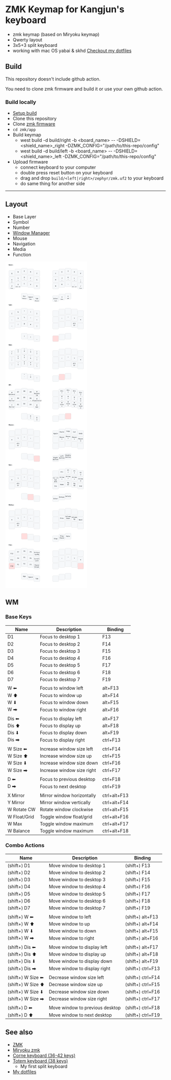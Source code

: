 # ZMK Keymap for Kangjun's keyboard 

- zmk keymap (based on Miryoku keymap)
- Qwerty layout
- 3x5+3 split keyboard
- working with mac OS yabai & skhd [Checkout my dotfiles](https://github.com/gangjun06/setups/tree/main/dotfiles)

## Build

This repository doesn't include github action.

You need to clone zmk firmware and build it or use your own github action.

### Build locally
- [Setup build](https://zmk.dev/docs/development/setup)
- Clone this repository
- Clone [zmk firmware](https://github.com/zmkfirmware/zmk)
- `cd zmk/app`
- Build keymap
  - west build -d build/right -b <board_name> -- -DSHIELD=<shield_name>_right -DZMK_CONFIG="/path/to/this-repo/config"
  - west build -d build/left -b <board_name> -- -DSHIELD=<shield_name>_left -DZMK_CONFIG="/path/to/this-repo/config"
- Upload firmware
  - connect keyboard to your computer
  - double press reset button on your keyboard
  - drag and drop `build/<left|right>/zephyr/zmk.uf2` to your keyboard
  - do same thing for another side
  


****
## Layout

- Base Layer
- Symbol
- Number
- [Window Manager](##WM)
- Mouse
- Navigation
- Media
- Function

![keymap](./keymap.png)



## WM

### Base Keys
| Name         | Description                | Binding      |
| ------------ | -------------------------- | ------------ |
| D1           | Focus to desktop 1         | F13          |
| D2           | Focus to desktop 2         | F14          |
| D3           | Focus to desktop 3         | F15          |
| D4           | Focus to desktop 4         | F16          |
| D5           | Focus to desktop 5         | F17          |
| D6           | Focus to desktop 6         | F18          |
| D7           | Focus to desktop 7         | F19          |
|              |                            |              |
| W ⬅          | Focus to window left       | alt+F13      |
| W ⬆          | Focus to window up         | alt+F14      |
| W ⬇          | Focus to window down       | alt+F15      |
| W ⮕          | Focus to window right      | alt+F16      |
|              |                            |              |
| Dis ⬅        | Focus to display left      | alt+F17      |
| Dis ⬆        | Focus to display up        | alt+F18      |
| Dis ⬇        | Focus to display down      | alt+F19      |
| Dis ⮕        | Focus to display right     | ctrl+F13     |
|              |                            |              |
| W Size ⬅     | Increase window size left  | ctrl+F14     |
| W Size ⬆     | Increase window size up    | ctrl+F15     |
| W Size ⬇     | Increase window size down  | ctrl+F16     |
| W Size ⮕     | Increase window size right | ctrl+F17     |
|              |                            |              |
| D ⬅          | Focus to previous desktop  | ctrl+F18     |
| D ⮕          | Focus to next desktop      | ctrl+F19     |
|              |                            |
| X Mirror     | Mirror window horizontally | ctrl+alt+F13 |
| Y Mirror     | Mirror window vertically   | ctrl+alt+F14 |
| W Rotate CW  | Rotate window clockwise    | ctrl+alt+F15 |
| W Float/Grid | Toggle window float/grid   | ctrl+alt+F16 |
| W Max        | Toggle window maximum      | ctrl+alt+F17 |
| W Balance    | Toggle window maximum      | ctrl+alt+F18 |



### Combo Actions
| Name              | Description                     | Binding           |
| ----------------- | ------------------------------- | ----------------- |
| (shift+) D1       | Move window to desktop 1        | (shift+) F13      |
| (shift+) D2       | Move window to desktop 2        | (shift+) F14      |
| (shift+) D3       | Move window to desktop 3        | (shift+) F15      |
| (shift+) D4       | Move window to desktop 4        | (shift+) F16      |
| (shift+) D5       | Move window to desktop 5        | (shift+) F17      |
| (shift+) D6       | Move window to desktop 6        | (shift+) F18      |
| (shift+) D7       | Move window to desktop 7        | (shift+) F19      |
|                   |                                 |                   |
| (shift+) W ⬅      | Move window to left             | (shift+) alt+F13  |
| (shift+) W ⬆      | Move window to up               | (shift+) alt+F14  |
| (shift+) W ⬇      | Move window to down             | (shift+) alt+F15  |
| (shift+) W ⮕      | Move window to right            | (shift+) alt+F16  |
|                   |                                 |                   |
| (shift+) Dis ⬅    | Move window to display left     | (shift+) alt+F17  |
| (shift+) Dis ⬆    | Move window to display up       | (shift+) alt+F18  |
| (shift+) Dis ⬇    | Move window to display down     | (shift+) alt+F19  |
| (shift+) Dis ⮕    | Move window to display right    | (shift+) ctrl+F13 |
|                   |                                 |                   |
| (shift+) W Size ⬅ | Decrease window size left       | (shift+) ctrl+F14 |
| (shift+) W Size ⬆ | Decrease window size up         | (shift+) ctrl+F15 |
| (shift+) W Size ⬇ | Decrease window size down       | (shift+) ctrl+F16 |
| (shift+) W Size ⮕ | Decrease window size right      | (shift+) ctrl+F17 |
|                   |                                 |                   |
| (shift+) D ⬅      | Move window to previous desktop | (shift+) ctrl+F18 |
| (shift+) D ⬆      | Move window to next desktop     | (shift+) ctrl+F19 |




## See also
- [ZMK](https://zmk.dev/)
- [Miryoku zmk](https://github.com/manna-harbour/miryoku_zmk)
- [Corne keyboard (36-42 keys)](https://github.com/foostan/crkbd)
- [Totem keyboard (38 keys)](https://github.com/GEIGEIGEIST/TOTEM)
    - My first split keyboard
- [My dotfiles](https://github.com/gangjun06/setups/tree/main/dotfiles)

